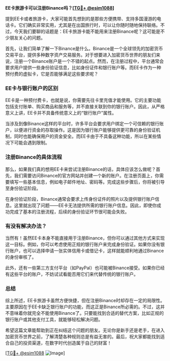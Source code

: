 **EE卡旅游卡可以注册Binance吗？[[TG💪+ @esim1088](https://t.me/s/esim1088)]**

提到EE卡或者旅游卡，大家可能首先想到的是那些方便携带、支持多国漫游的电话卡。它们确实非常实用，尤其是在出国旅行时，可以让你随时随地保持联络。不过，今天我们要聊的话题是：EE卡旅游卡能不能用来注册Binance呢？这可能是不少朋友关心的问题。

首先，让我们简单了解一下Binance是什么。Binance是一个全球领先的加密货币交易平台，提供多种数字资产交易服务。对于想要进入加密货币世界的朋友们来说，注册一个Binance账户是一个不错的起点。然而，在注册过程中，平台通常会要求用户提供一些身份验证信息，比如身份证件和银行账户等。而EE卡作为一种预付费的虚拟卡，它是否能够满足这些要求呢？

### EE卡与银行账户的区别

EE卡是一种预付费卡，也就是说，你需要先往卡里充值才能使用。它的主要功能包括支付账单、购买商品和服务等，并不直接关联到你的银行账户。因此，从严格意义上讲，EE卡并不具备传统意义上的“银行账户”属性。

当涉及到像Binance这样的平台时，许多平台会要求用户绑定一个可信赖的银行账户，以便进行资金的存取操作。这是因为银行账户能够提供更可靠的身份验证机制，同时也能确保用户的资金安全。而EE卡由于不具备这种功能，所以在某些情况下可能会遇到限制。

### 注册Binance的具体流程

那么，如果我们真的想用EE卡来尝试注册Binance的话，具体应该怎么做呢？首先，我们需要访问Binance的官方网站并创建一个新的账户。在注册页面上，你需要填写一些基本信息，例如电子邮件地址、密码等。完成这些步骤后，你将被引导至身份验证阶段。

在身份验证阶段，Binance通常会要求上传身份证件的照片以及提供银行账户信息。这里就出现了问题——EE卡无法提供所需的银行账户信息。因此，即使你成功完成了基本的注册流程，后续的身份验证环节很可能会失败。

### 有没有解决办法？

当然有！虽然EE卡本身不能直接用于注册Binance，但你可以通过其他方式来实现这一目标。例如，你可以考虑使用正规的银行账户来完成身份验证。如果你没有银行账户，也可以选择申请一张实体信用卡或借记卡，这样就能顺利地通过Binance的身份审核了。

此外，还有一些第三方支付平台（如PayPal）也可能被Binance接受。如果你已经有这些平台的账户，不妨试试看能否用它们来代替传统的银行账户。

### 总结

综上所述，EE卡旅游卡虽然方便快捷，但在注册Binance时却存在一定的局限性。主要原因在于EE卡缺乏银行账户的功能，而这正是Binance所必需的。不过，这并不意味着你就完全不能使用Binance了。只要能找到合适的替代方案，比如正规的银行账户或其他支付工具，就能够轻松解决问题。

希望这篇文章能帮助到正在纠结这个问题的朋友。无论你是新手还是老手，在进入加密货币世界之前，了解清楚各种规则总是有益无害的。最后，祝大家都能找到适合自己的投资渠道，在数字时代创造属于自己的财富！

[[TG💪+ @esim1088](https://t.me/s/esim1088) ![Image](https://i.postimg.cc/4NQfJmqS/Snipaste-2025-05-13-00-14-12.png)]